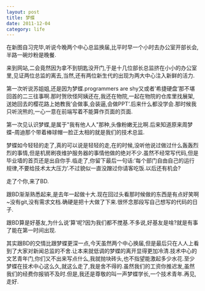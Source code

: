 ```yaml
---
layout: post
title: 梦蝶
date: 2011-12-04
category: life
---
```


在新图自习完毕,听说今晚两个中心总监换届,比平时早一个小时去办公室开部长会,半路一碗炒粉是晚餐.

来到网站,二会竟然因为拿不到钥匙没开门,于是十几位部长总监挤在小小的办公室里,见证两位总监的离去,当然,还有两位新生代的出现为两大中心注入新鲜的活力.

第一次听说苏姐姐,还是因为梦蝶.programmers are shy又或者’希捷硬盘’那不堪回首的二三往事啊.那时贺欣怪阿姨还在,我还在物院,一起在物院的仓库里找展架,送她回去的樱花路上她教我’会做事,会装逼,会做PPT’.后来什么都没学会.那时候我只听浣熊的,一心一意在前端写着不能算作页面的页面.

第一次见认识梦蝶,是属于"我有他人人"那种,头像粉嫩无比啊.后来知道原来周梦蝶–周迪那个带着棒球帽一脸正太相的就是我们的技术总监.

梦蝶如今轻轻的走了,真的可以说是轻轻的走,在的时候,没听他说过做过什么轰轰烈烈的事情,但是机房刷夜维护服务器的事情他做的绝对不少.虽然不经常写代码,但是毕业墙的首页还是出自你手.临走了,你留下最后一句话:’每个部门自由自己的运行规律,不要给技术太大压力’.不过貌似一直没蹭过你请客吃饭.以后还有机会?

走了个你,来了BD.

跟BD渐渐熟悉起来,是去年一起做十大.现在回过头看那时候做的东西是有点好笑啊~没有git,没有需求文档.确硬是把十大做了下来.很怀念那段写自己想写的代码的日子.

跟BD算是好基友,为什么说’算’呢?因为我们都不搅基.不多说,好基友是啥?就是有事了能在第一时间出现.

其实跟BD的交情比跟梦蝶更深一点,今天虽然两个中心换届,但是最后只在人人上看到了大家对新闻总监的不舍.让本来就低调的梦蝶的离开显得更加冷清.技术中心的文艺青年门,你们又不出来写点什么,我就抛块砖头,也不指望能激起多少水花.至少梦蝶在技术中心这么久,就这么走了,我是舍不得的.虽然我们的工资你推迟发,虽然我们的经费你报销不及时.但是,我还是尊敬的叫一声梦蝶学长,一个技术青年.再见,走好.
